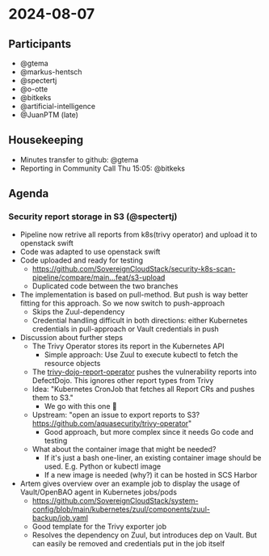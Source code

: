 # 2024-08-07

## Participants

- @gtema
- @markus-hentsch
- @spectertj
- @o-otte
- @bitkeks
- @artificial-intelligence
- @JuanPTM (late)


## Housekeeping

* Minutes transfer to github: @gtema
* Reporting in Community Call Thu 15:05: @bitkeks

## Agenda


### Security report storage in S3 (@spectertj)

* Pipeline now retrive all reports from k8s(trivy operator) and upload it to openstack swift
* Code was adapted to use openstack swift
* Code uploaded and ready for testing
    * https://github.com/SovereignCloudStack/security-k8s-scan-pipeline/compare/main...feat/s3-upload
    * Duplicated code between the two branches
* The implementation is based on pull-method. But push is way better fitting for this approach. So we now switch to push-approach
    * Skips the Zuul-dependency
    * Credential handling difficult in both directions: either Kubernetes credentials in pull-approach or Vault credentials in push
* Discussion about further steps
    * The Trivy Operator stores its report in the Kubernetes API
        * Simple approach: Use Zuul to execute kubectl to fetch the resource objects
    * The [trivy-dojo-report-operator](https://github.com/telekom-mms/trivy-dojo-report-operator) pushes the vulnerability reports into DefectDojo. This ignores other report types from Trivy
    * Idea: "Kubernetes CronJob that fetches all Report CRs and pushes them to S3."
        * We go with this one :rocket:
    * Upstream: "open an issue to export reports to S3? https://github.com/aquasecurity/trivy-operator"
        * Good approach, but more complex since it needs Go code and testing
    * What about the container image that might be needed?
        * If it's just a bash one-liner, an existing container image should be used. E.g. Python or kubectl image
        * If a new image is needed (why?) it can be hosted in SCS Harbor
* Artem gives overview over an example job to display the usage of Vault/OpenBAO agent in Kubernetes jobs/pods
    * https://github.com/SovereignCloudStack/system-config/blob/main/kubernetes/zuul/components/zuul-backup/job.yaml
    * Good template for the Trivy exporter job
    * Resolves the dependency on Zuul, but introduces dep on Vault. But can easily be removed and credentials put in the job itself
